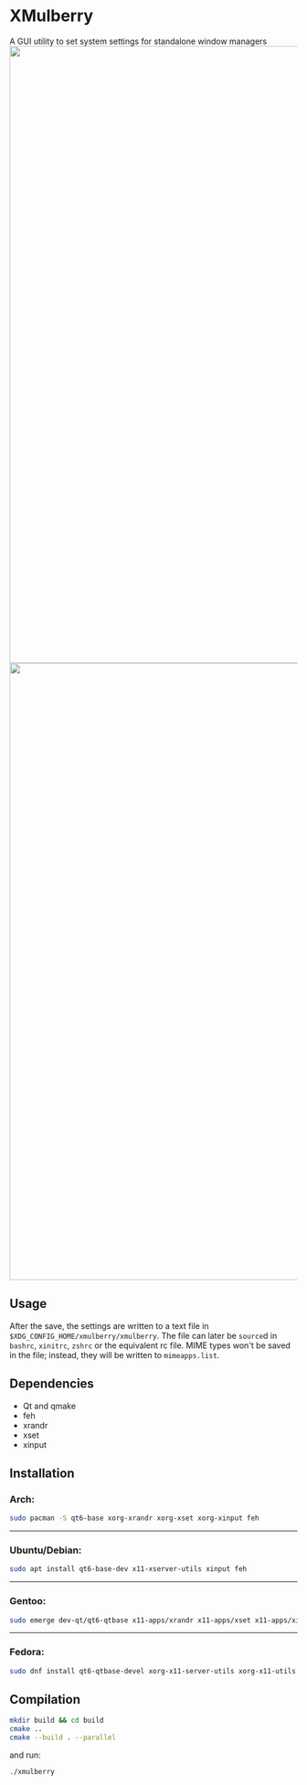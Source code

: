 # XMulberry
A GUI utility to set system settings for standalone window managers 
<img width="1920" height="1080"  src="https://github.com/user-attachments/assets/61ebd153-d9a5-452c-8a99-9935a4cd6e3b" />
<img width="1920" height="1080" src="https://github.com/user-attachments/assets/e061b3e2-323d-45a2-8824-5ceb74afd8f2" />


## Usage
After the save, the settings are written to a text file in `$XDG_CONFIG_HOME/xmulberry/xmulberry`. The file can later be `source`d in `bashrc`, `xinitrc`, `zshrc` or the equivalent rc file.
MIME types won't be saved in the file; instead, they will be written to `mimeapps.list`. 

## Dependencies
- Qt and qmake
- feh
- xrandr
- xset
- xinput

## Installation
### Arch:
```bash
sudo pacman -S qt6-base xorg-xrandr xorg-xset xorg-xinput feh
```
---
### Ubuntu/Debian:
```bash
sudo apt install qt6-base-dev x11-xserver-utils xinput feh
```
---
### Gentoo:
```bash
sudo emerge dev-qt/qt6-qtbase x11-apps/xrandr x11-apps/xset x11-apps/xinput app-graphics/feh
```
---
### Fedora:
```bash
sudo dnf install qt6-qtbase-devel xorg-x11-server-utils xorg-x11-utils feh  
```
## Compilation
```bash
mkdir build && cd build
cmake ..
cmake --build . --parallel
```
and run:
```bash
./xmulberry
```
